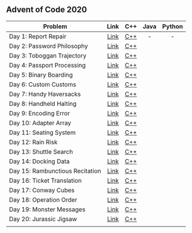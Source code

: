 ## Advent of Code 2020

| Problem | Link | C++ | Java | Python |
| --- | :---: | :---: | :---: | :---: |
| Day 1: Report Repair | [Link](https://adventofcode.com/2020/day/1) | [C++](Day-01-Report-Repair/cpp-2020-01/) | - | - |
| Day 2: Password Philosophy | [Link](https://adventofcode.com/2020/day/2) | [C++](Day-02-Password-Philosophy/cpp-2020-02/) | | |
| Day 3: Toboggan Trajectory | [Link](https://adventofcode.com/2020/day/3) | [C++](Day-03-Toboggan-Trajectory/cpp-2020-03/) | | |
| Day 4: Passport Processing | [Link](https://adventofcode.com/2020/day/4) | [C++](Day-04-Passport-Processing/cpp-2020-04/) | | |
| Day 5: Binary Boarding | [Link](https://adventofcode.com/2020/day/5) | [C++](Day-05-Binary-Boarding/cpp-2020-05/) | | |
| Day 6: Custom Customs | [Link](https://adventofcode.com/2020/day/6) | [C++](Day-06-Custom-Customs/cpp-2020-06/) | | |
| Day 7: Handy Haversacks | [Link](https://adventofcode.com/2020/day/7) | [C++](Day-07-Handy-Haversacks/cpp-2020-07/) | | |
| Day 8: Handheld Halting | [Link](https://adventofcode.com/2020/day/8) | [C++](Day-08-Handheld-Halting/cpp-2020-08/) | | |
| Day 9: Encoding Error | [Link](https://adventofcode.com/2020/day/9) | [C++](Day-09-Encoding-Error/cpp-2020-09/) | | |
| Day 10: Adapter Array | [Link](https://adventofcode.com/2020/day/10) | [C++](Day-10-Adapter-Array/cpp-2020-10/) | | |
| Day 11: Seating System | [Link](https://adventofcode.com/2020/day/11) | [C++](Day-11-Seating-System/cpp-2020-11/) | | |
| Day 12: Rain Risk | [Link](https://adventofcode.com/2020/day/12) | [C++](Day-12-Rain-Risk/cpp-2020-12/) | | |
| Day 13: Shuttle Search | [Link](https://adventofcode.com/2020/day/13) | [C++](Day-13-Shuttle-Search/cpp-2020-13/) | | |
| Day 14: Docking Data | [Link](https://adventofcode.com/2020/day/14) | [C++](Day-14-Docking-Data/cpp-2020-14/) | | |
| Day 15: Rambunctious Recitation | [Link](https://adventofcode.com/2020/day/15) | [C++](Day-15-Rambunctious-Recitation/cpp-2020-15/) | | |
| Day 16: Ticket Translation | [Link](https://adventofcode.com/2020/day/16) | [C++](Day-16-Ticket-Translation/cpp-2020-16/) | | |
| Day 17: Conway Cubes | [Link](https://adventofcode.com/2020/day/17) | [C++](Day-17-Conway-Cubes/cpp-2020-17/) | | |
| Day 18: Operation Order | [Link](https://adventofcode.com/2020/day/18) | [C++](Day-18-Operation-Order/cpp-2020-18/) | | |
| Day 19: Monster Messages | [Link](https://adventofcode.com/2020/day/19) | [C++](Day-19-Monster-Messages/cpp-2020-19/) | | |
| Day 20: Jurassic Jigsaw | [Link](https://adventofcode.com/2020/day/20) | [C++](Day-20-Jurassic-Jigsaw/cpp-2020-20/) | | |
| | | | | |